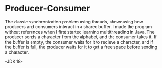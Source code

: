 # Producer-Consumer

The classic synchronization problem using threads, showcasing how producers and consumers interact in a shared buffer. I made the program without references when I first started learning multithreading in Java.
The producer sends a character from the alphabet, and the consumer takes it. If the buffer is empty, the consumer
waits for it to recieve a character, and if the buffer is full, the producer waits for it to get a free space before sending a character.

-JDK 18-
